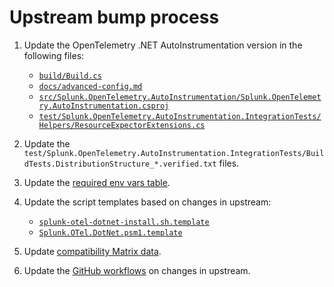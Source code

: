 # Upstream bump process

1. Update the OpenTelemetry .NET AutoInstrumentation version in the following files:

   - [`build/Build.cs`](../build/Build.cs)
   - [`docs/advanced-config.md`](./advanced-config.md)
   - [`src/Splunk.OpenTelemetry.AutoInstrumentation/Splunk.OpenTelemetry.AutoInstrumentation.csproj`](../src/Splunk.OpenTelemetry.AutoInstrumentation/Splunk.OpenTelemetry.AutoInstrumentation.csproj)
   - [`test/Splunk.OpenTelemetry.AutoInstrumentation.IntegrationTests/Helpers/ResourceExpectorExtensions.cs`](../test/Splunk.OpenTelemetry.AutoInstrumentation.IntegrationTests/Helpers/ResourceExpectorExtensions.cs)

1. Update the `test/Splunk.OpenTelemetry.AutoInstrumentation.IntegrationTests/BuildTests.DistributionStructure_*.verified.txt`
   files.

1. Update the [required env vars table](./advanced-config.md#manual-instrumentation).

1. Update the script templates based on changes in upstream:
   - [`splunk-otel-dotnet-install.sh.template`](../script-templates/splunk-otel-dotnet-install.sh.template)
   - [`Splunk.OTel.DotNet.psm1.template`](../script-templates/Splunk.OTel.DotNet.psm1.template)

1. Update [compatibility Matrix data](../tools/MatrixHelper).

1. Update the [GitHub workflows](../.github/workflows) on changes in upstream.
